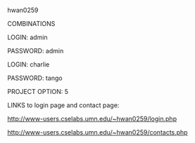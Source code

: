 hwan0259

COMBINATIONS


LOGIN: admin

PASSWORD: admin


LOGIN: charlie

PASSWORD: tango


PROJECT OPTION: 5


LINKS to login page and contact page:


http://www-users.cselabs.umn.edu/~hwan0259/login.php


http://www-users.cselabs.umn.edu/~hwan0259/contacts.php
